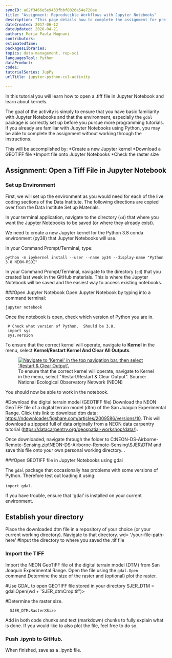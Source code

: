 ```yaml
---
syncID: a82f3466e5e9433fbbf8026a54e720ae
title: "Assignment: Reproducible Workflows with Jupyter Notebooks"
description: "This page details how to complete the assignment for pre-Institute week 3 on documenting your code with Jupyter Notebooks."
dateCreated: 2017-06-12
dateUpdated: 2020-04-21
authors: Maria Paula Mugnani
contributors: 
estimatedTime:
packagesLibraries:
topics: data-management, rep-sci
languagesTool: Python
dataProduct:
code1:
tutorialSeries: JupPy
urlTitle: jupyter-python-cul-activity

---
```


In this tutorial you will learn how to open a .tiff file in Jupyter Notebook and learn about kernels. 

The goal of the activity is simply to ensure that you have basic
familiarity with Jupyter Notebooks and that the environment, especially the 
`gdal` package is correctly set up before you pursue more programming tutorials. If you already
are familiar with Jupyter Notebooks using Python, you may be able to complete the 
assignment without working through the instructions. 

<div id="ds-objectives" markdown="1">

This will be accomplished by:
  *Create a new  Jupyter kernel
  *Download a GEOTIFF file
  *Import file onto Jupyter Notebooks
  *Check the raster size



## Assignment: Open a Tiff File in Jupyter Notebook 



### Set up Environment 

First, we will set up the environment as you would need for each of the live 
coding sections of the Data Institute. The following directions are copied over
from the Data Institute Set up Materials.

In your terminal application, navigate to the directory (`cd`) that where you
want the Jupyter Notebooks to be saved (or where they already exist). 

We need to create a new Jupyter kernel for the Python 3.8 conda environment 
(py38) that Jupyter Notebooks will use. 

In your Command Prompt/Terminal, type: 

`python -m ipykernel install --user --name py34 --display-name "Python 3.8 NEON-RSDI"`

In your Command Prompt/Terminal, navigate to the directory (`cd`) that you 
created last week in the GitHub materials. This is where the Jupyter Notebook 
will be saved and the easiest way to access existing notebooks. 

###Open Jupyter Notebook
Open Jupyter Notebook by typing into a command terminal:

`jupyter notebook`

Once the notebook is open, check which version of Python you are in. 

	 # Check what version of Python.  Should be 3.8. 
	 import sys
	 sys.version

To ensure that the correct kernel will operate, navigate to **Kernel** in the menu, 
select **Kernel/Restart Kernel And Clear All Outputs**. 

 <figure>
	<a href="https://raw.githubusercontent.com/NEONScience/NEON-Data-Skills/dev-aten/graphics/pre-institute-content/pre-institute3-jupPy/jupPy-kernel.png">
	<img src="https://raw.githubusercontent.com/NEONScience/NEON-Data-Skills/dev-aten/graphics/pre-institute-content/pre-institute3-jupPy/jupPy-kernel.png" alt="Navigate to 'Kernel' in the top navigation bar, then select 'Restart & Clear Output'."></a>
	<figcaption> To ensure that the correct kernel will operate, navigate to 
	Kernel in the menu, select "Restart/Restart & Clear Output". 
	Source: National Ecological Observatory Network (NEON)  
	</figcaption>
</figure>


You should now be able to work in the notebook. 



#Download the digital terrain model (GEOTIFF file)
Download the NEON GeoTiFF file of a digital terrain model (dtm) of the San Joaquin Experimental Range.
Click this link to download dtm data: https://ndownloader.figshare.com/articles/2009586/versions/10. This will download a zippped full of data originally from a NEON data carpentry tutorial (https://datacarpentry.org/geospatial-workshop/data/).

Once downloaded, navigate through the folder to C:NEON-DS-Airborne-Remote-Sensing.zip\NEON-DS-Airborne-Remote-Sensing\SJER\DTM and save this file onto your own personal working directory.
. 

###Open GEOTIFF file in Jupyter Notebooks using gdal


The `gdal` package that occasionally has problems with some versions of Python. 
Therefore test out loading it using: 

`import gdal`.  

If you have trouble, ensure that 'gdal' is installed on your current environment.

## Establish your directory

Place the downloaded dtm file in a repository of your choice (or your current 
working directory). Navigate to that directory. 
	 wd= '/your-file-path-here' #Input the directory to where you saved the .tif file


### Import the TIFF

Import the NEON GeoTiFF file of the digital terrain model (DTM) </a> 
from San Joaquin Experimental Range. Open the file using the `gdal.Open` command.Determine the size of the raster and (optional) plot the raster.

#Use GDAL to open GEOTIFF file stored in your directory
 SJER_DTM = gdal.Open(wd + 'SJER_dtmCrop.tif')>


#Determine the raster size. 

	  SJER_DTM.RasterXSize

Add in both code chunks and text (markdown) chunks to fully explain what is done. If you would like to also plot the file, feel free to do so.  


### Push .ipynb to GitHub.  

  When finished, save as a .ipynb file.

